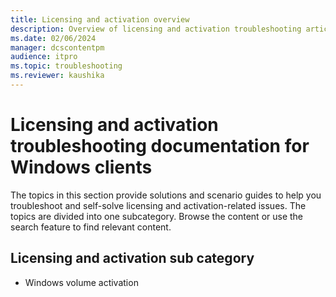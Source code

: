 ```yaml
---
title: Licensing and activation overview
description: Overview of licensing and activation troubleshooting articles for Windows clients.
ms.date: 02/06/2024
manager: dcscontentpm
audience: itpro
ms.topic: troubleshooting
ms.reviewer: kaushika
---
```

# Licensing and activation troubleshooting documentation for Windows clients

The topics in this section provide solutions and scenario guides to help you troubleshoot and self-solve licensing and activation-related issues. The topics are divided into one subcategory. Browse the content or use the search feature to find relevant content.

## Licensing and activation sub category

- Windows volume activation
